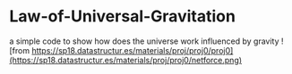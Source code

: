# Law-of-Universal-Gravitation
a simple code to show how does the universe work  influenced by gravity
![from https://sp18.datastructur.es/materials/proj/proj0/proj0](https://sp18.datastructur.es/materials/proj/proj0/netforce.png)
